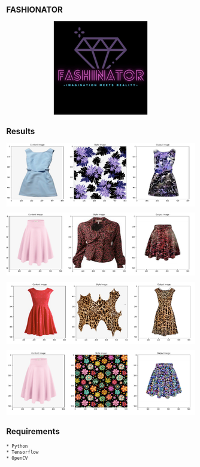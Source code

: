 ## FASHIONATOR
<div style="text-align:center"><img src='imgs/logo.jpeg' width=250 height=250/></div>


## Results

![](imgs/1.png)

![](imgs/2.png)

![](imgs/3.png)

![](imgs/4.png)


## Requirements
```
* Python
* Tensorflow
* OpenCV
```

